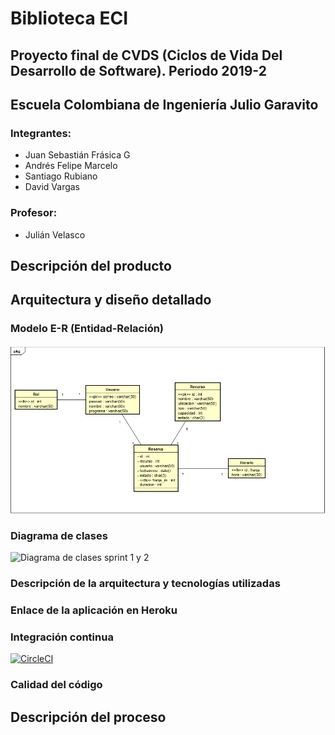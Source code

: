 # Biblioteca ECI
## Proyecto final de CVDS (Ciclos de Vida Del Desarrollo de Software). Periodo 2019-2
## Escuela Colombiana de Ingeniería Julio Garavito

### Integrantes:
* Juan Sebastián Frásica G
* Andrés Felipe Marcelo
* Santiago Rubiano
* David Vargas

### Profesor:
* Julián Velasco


## Descripción del producto

## Arquitectura y diseño detallado

### Modelo E-R (Entidad-Relación)
![1](https://github.com/CVDS-ECI/ECI-Biblioteca/blob/aplicacion/img/EntidadRelacion.png)

### Diagrama de clases
![Diagrama de clases sprint 1 y 2](https://i.ibb.co/JmK6fCD/ppppp.png)

### Descripción de la arquitectura y tecnologías utilizadas
### Enlace de la aplicación en Heroku
### Integración continua
[![CircleCI](https://circleci.com/gh/CVDS-ECI/ECI-Biblioteca.svg?style=svg)](https://circleci.com/gh/CVDS-ECI/ECI-Biblioteca)

### Calidad del código

## Descripción del proceso


